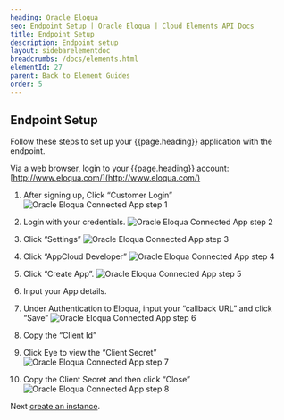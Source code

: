 ```yaml
---
heading: Oracle Eloqua
seo: Endpoint Setup | Oracle Eloqua | Cloud Elements API Docs
title: Endpoint Setup
description: Endpoint setup
layout: sidebarelementdoc
breadcrumbs: /docs/elements.html
elementId: 27
parent: Back to Element Guides
order: 5
---
```


## Endpoint Setup

Follow these steps to set up your {{page.heading}} application with the endpoint.

Via a web browser, login to your {{page.heading}} account:
[http://www.eloqua.com/](http://www.eloqua.com/)

1. After signing up, Click “Customer Login”
![Oracle Eloqua Connected App step 1](http://cloud-elements.com/wp-content/uploads/2015/01/EloquaAPI1.png)

2. Login with your credentials.
![Oracle Eloqua Connected App step 2](http://cloud-elements.com/wp-content/uploads/2015/01/EloquaAPI2.png)

3. Click “Settings”
![Oracle Eloqua Connected App step 3](http://cloud-elements.com/wp-content/uploads/2016/05/EloquaAPI1.png)

4. Click “AppCloud Developer”
![Oracle Eloqua Connected App step 4](http://cloud-elements.com/wp-content/uploads/2016/05/EloquaAPI2.png)

5. Click “Create App”.
![Oracle Eloqua Connected App step 5](http://cloud-elements.com/wp-content/uploads/2016/05/EloquaAPI3.png)

6. Input your App details.

7. Under Authentication to Eloqua, input your “callback URL” and click “Save”
![Oracle Eloqua Connected App step 6](http://cloud-elements.com/wp-content/uploads/2016/05/EloquaAPI4.png)

8. Copy the “Client Id”

9. Click Eye to view the “Client Secret”
![Oracle Eloqua Connected App step 7](http://cloud-elements.com/wp-content/uploads/2016/05/EloquaAPI5.png)

10. Copy the Client Secret and then click “Close”
![Oracle Eloqua Connected App step 8](http://cloud-elements.com/wp-content/uploads/2016/05/EloquaAPI6.png)

Next [create an instance](eloqua-create-instance.html).
